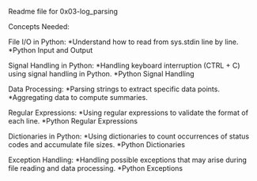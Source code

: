 Readme file for 0x03-log_parsing

Concepts Needed:

File I/O in Python:
*Understand how to read from sys.stdin line by line.
*Python Input and Output

Signal Handling in Python:
*Handling keyboard interruption (CTRL + C) using signal handling in Python.
*Python Signal Handling

Data Processing:
*Parsing strings to extract specific data points.
*Aggregating data to compute summaries.

Regular Expressions:
*Using regular expressions to validate the format of each line.
*Python Regular Expressions

Dictionaries in Python:
*Using dictionaries to count occurrences of status codes and accumulate file sizes.
*Python Dictionaries

Exception Handling:
*Handling possible exceptions that may arise during file reading and data processing.
*Python Exceptions

